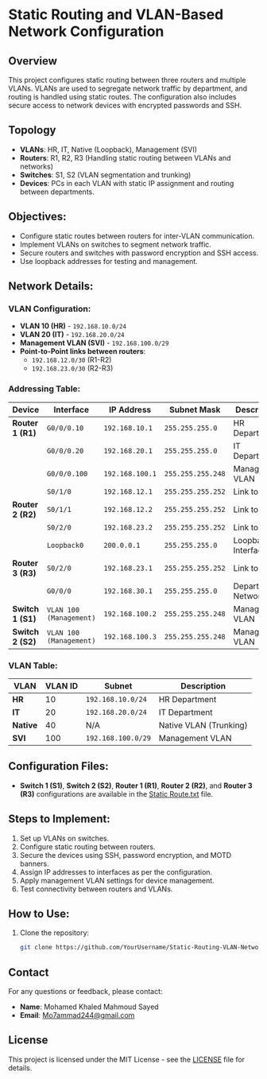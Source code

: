 # Static Routing and VLAN-Based Network Configuration

## Overview
This project configures static routing between three routers and multiple VLANs. VLANs are used to segregate network traffic by department, and routing is handled using static routes. The configuration also includes secure access to network devices with encrypted passwords and SSH.

## Topology
- **VLANs**: HR, IT, Native (Loopback), Management (SVI)
- **Routers**: R1, R2, R3 (Handling static routing between VLANs and networks)
- **Switches**: S1, S2 (VLAN segmentation and trunking)
- **Devices**: PCs in each VLAN with static IP assignment and routing between departments.

## Objectives:
- Configure static routes between routers for inter-VLAN communication.
- Implement VLANs on switches to segment network traffic.
- Secure routers and switches with password encryption and SSH access.
- Use loopback addresses for testing and management.

## Network Details:
### VLAN Configuration:
- **VLAN 10 (HR)** - `192.168.10.0/24`
- **VLAN 20 (IT)** - `192.168.20.0/24`
- **Management VLAN (SVI)** - `192.168.100.0/29`
- **Point-to-Point links between routers**:
  - `192.168.12.0/30` (R1-R2)
  - `192.168.23.0/30` (R2-R3)

### Addressing Table:

| **Device** | **Interface**       | **IP Address**         | **Subnet Mask**        | **Description**        |
|------------|---------------------|------------------------|------------------------|------------------------|
| **Router 1 (R1)** | `G0/0/0.10`          | `192.168.10.1`         | `255.255.255.0`         | HR Department           |
|            | `G0/0/0.20`          | `192.168.20.1`         | `255.255.255.0`         | IT Department           |
|            | `G0/0/0.100`         | `192.168.100.1`        | `255.255.255.248`       | Management VLAN         |
|            | `S0/1/0`             | `192.168.12.1`         | `255.255.255.252`       | Link to R2              |
| **Router 2 (R2)** | `S0/1/1`             | `192.168.12.2`         | `255.255.255.252`       | Link to R1              |
|            | `S0/2/0`             | `192.168.23.2`         | `255.255.255.252`       | Link to R3              |
|            | `Loopback0`          | `200.0.0.1`            | `255.255.255.0`         | Loopback Interface      |
| **Router 3 (R3)** | `S0/2/0`             | `192.168.23.1`         | `255.255.255.252`       | Link to R2              |
|            | `G0/0/0`             | `192.168.30.1`         | `255.255.255.0`         | Department Network      |
| **Switch 1 (S1)** | `VLAN 100 (Management)` | `192.168.100.2`        | `255.255.255.248`       | Management VLAN         |
| **Switch 2 (S2)** | `VLAN 100 (Management)` | `192.168.100.3`        | `255.255.255.248`       | Management VLAN         |

### VLAN Table:

| **VLAN**    | **VLAN ID** | **Subnet**              | **Description**        |
|-------------|-------------|-------------------------|------------------------|
| **HR**      | 10          | `192.168.10.0/24`       | HR Department           |
| **IT**      | 20          | `192.168.20.0/24`       | IT Department           |
| **Native**  | 40          | N/A                     | Native VLAN (Trunking)  |
| **SVI**     | 100         | `192.168.100.0/29`      | Management VLAN         |

## Configuration Files:
- **Switch 1 (S1)**, **Switch 2 (S2)**, **Router 1 (R1)**, **Router 2 (R2)**, and **Router 3 (R3)** configurations are available in the [Static Route.txt](Static%20Route.txt) file.

## Steps to Implement:
1. Set up VLANs on switches.
2. Configure static routing between routers.
3. Secure the devices using SSH, password encryption, and MOTD banners.
4. Assign IP addresses to interfaces as per the configuration.
5. Apply management VLAN settings for device management.
6. Test connectivity between routers and VLANs.

## How to Use:
1. Clone the repository: 
   ```bash
   git clone https://github.com/YourUsername/Static-Routing-VLAN-Network.git

## **Contact**
For any questions or feedback, please contact:
- **Name**: Mohamed Khaled Mahmoud Sayed
- **Email**: Mo7ammad244@gmail.com

## License

This project is licensed under the MIT License - see the [LICENSE](LICENSE) file for details.
